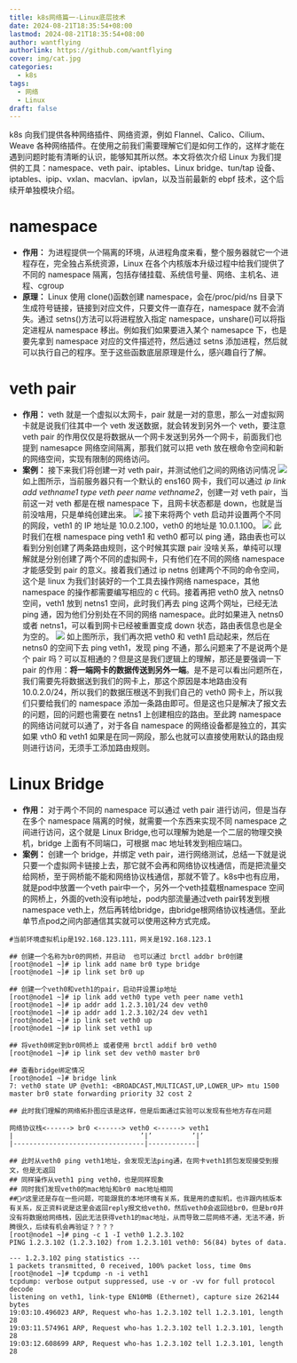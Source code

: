 ```yaml
---
title: k8s网络篇一-Linux底层技术
date: 2024-08-21T18:35:54+08:00
lastmod: 2024-08-21T18:35:54+08:00
author: wantflying
authorlink: https://github.com/wantflying
cover: img/cat.jpg
categories:
  - k8s
tags:
  - 网络
  - Linux
draft: false
---
```


k8s 向我们提供各种网络插件、网络资源，例如 Flannel、Calico、Cilium、Weave 各种网络插件。在使用之前我们需要理解它们是如何工作的，这样才能在遇到问题时能有清晰的认识，能够知其所以然。本文将依次介绍 Linux 为我们提供的工具：namespace、veth pair、iptables、Linux bridge、tun/tap 设备、iptables、ipip、vxlan、macvlan、ipvlan，以及当前最新的 ebpf 技术，这个后续开单独模块介绍。

<!--more-->

# namespace

- **作用：** 为进程提供一个隔离的环境，从进程角度来看，整个服务器就它一个进程存在，完全独占系统资源，Linux 在各个内核版本升级过程中给我们提供了不同的 namespace 隔离，包括存储挂载、系统信号量、网络、主机名、进程、cgroup
- **原理：** Linux 使用 clone()函数创建 namespace，会在/proc/pid/ns 目录下生成符号链接，链接到对应文件，只要文件一直存在，namespace 就不会消失。通过 setns()方法可以将进程放入指定 namespace，unshare()可以将指定进程从 namespace 移出。例如我们如果要进入某个 namesapce 下，也是要先拿到 namespace 对应的文件描述符，然后通过 setns 添加进程，然后就可以执行自己的程序。至于这些函数底层原理是什么，感兴趣自行了解。

# veth pair

- **作用：** veth 就是一个虚拟以太网卡，pair 就是一对的意思，那么一对虚拟网卡就是说我们往其中一个 veth 发送数据，就会转发到另外一个 veth，要注意 veth pair 的作用仅仅是将数据从一个网卡发送到另外一个网卡，前面我们也提到 namesapce 网络空间隔离，那我们就可以把 veth 放在根命令空间和新的网络空间，实现有限制的网络访问。
- **案例：** 接下来我们将创建一对 veth pair，并测试他们之间的网络访问情况
  ![](https://raw.githubusercontent.com/wantflying/blog/main/static/img/vethpair-1.png)如上图所示，当前服务器只有一个默认的 ens160 网卡，我们可以通过 _ip link add vethname1 type veth peer name vethname2_，创建一对 veth pair，当前这一对 veth 都是在根 namespace 下，且网卡状态都是 down，也就是当前没啥用，只是单纯创建出来。
  ![](https://raw.githubusercontent.com/wantflying/blog/main/static/img/vethpair-2.png)
  接下来将两个 veth 启动并设置两个不同的网段，veth1 的 IP 地址是 10.0.2.100，veth0 的地址是 10.0.1.100。
  ![](https://raw.githubusercontent.com/wantflying/blog/main/static/img/vethpair-3.png)
  此时我们在根 namespace ping veth1 和 veth0 都可以 ping 通，路由表也可以看到分别创建了两条路由规则，这个时候其实跟 pair 没啥关系，单纯可以理解就是分别创建了两个不同的虚拟网卡，只有他们在不同的网络 namespace 才能感受到 pair 的意义。接着我们通过 ip netns 创建两个不同的命令空间，这个是 linux 为我们封装好的一个工具去操作网络 namespace，其他 namespace 的操作都需要编写相应的 c 代码。接着再把 veth0 放入 netns0 空间，veth1 放到 netns1 空间，此时我们再去 ping 这两个网址，已经无法 ping 通，因为他们分别处在不同的网络 namespace。此时如果进入 netns0 或者 netns1，可以看到网卡已经被重置变成 down 状态，路由表信息也是全为空的。
  ![](https://raw.githubusercontent.com/wantflying/blog/main/static/img/vethpair-4.png)
  如上图所示，我们再次把 veth0 和 veth1 启动起来，然后在 netns0 的空间下去 ping veth1，发现 ping 不通，那么问题来了不是说两个是个 pair 吗？可以互相通的？但是这是我们逻辑上的理解，那还是要强调一下 pair 的作用：**将一端网卡的数据传送到另外一端**。是不是可以看出问题所在，我们需要先将数据送到我们的网卡上，那这个原因是本地路由没有 10.0.2.0/24，所以我们的数据压根送不到我们自己的 veth0 网卡上，所以我们只要给我们的 namespace 添加一条路由即可。但是这也只是解决了报文去的问题，回的问题也需要在 netns1 上创建相应的路由。至此跨 namespace 的网络访问就可以通了，对于各自 namespace 的网络设备都是独立的，其实如果 vth0 和 veth1 如果是在同一网段，那么也就可以直接使用默认的路由规则进行访问，无须手工添加路由规则。

# Linux Bridge

- **作用：** 对于两个不同的 namespace 可以通过 veth pair 进行访问，但是当存在多个 namespace 隔离的时候，就需要一个东西来实现不同 namespace 之间进行访问，这个就是 Linux Bridge,也可以理解为她是一个二层的物理交换机，bridge 上面有不同端口，可根据 mac 地址转发到相应端口。
- **案例：** 创建一个 bridge，并绑定 veth pair，进行网络测试，总结一下就是说只要一个虚拟网卡链接上去，那它就不会再和网络协议栈通信，而是把流量交给网桥，至于网桥能不能和网络协议栈通信，那就不管了。k8s中也有应用，就是pod中放置一个veth pair中一个，另外一个veth挂载根namespace 空间的网桥上，外面的veth没有ip地址，pod内部流量通过veth pair转发到根namespace veth上，然后再转给bridge，由bridge根网络协议栈通信。至此单节点pod之间内部通信其实就可以使用这种方式完成。

```shell
#当前环境虚拟机ip是192.168.123.111，网关是192.168.123.1

## 创建一个名称为br0的网桥，并启动  也可以通过 brctl addbr br0创建
[root@node1 ~]# ip link add name br0 type bridge
[root@node1 ~]# ip link set br0 up

## 创建一个veth0和veth1的pair，启动并设置ip地址
[root@node1 ~]# ip link add veth0 type veth peer name veth1
[root@node1 ~]# ip addr add 1.2.3.101/24 dev veth0
[root@node1 ~]# ip addr add 1.2.3.102/24 dev veth1
[root@node1 ~]# ip link set veth0 up
[root@node1 ~]# ip link set veth1 up

## 将veth0绑定到br0网桥上 或者使用 brctl addif br0 veth0
[root@node1 ~]# ip link set dev veth0 master br0

## 查看bridge绑定情况
[root@node1 ~]# bridge link
7: veth0 state UP @veth1: <BROADCAST,MULTICAST,UP,LOWER_UP> mtu 1500 master br0 state forwarding priority 32 cost 2

## 此时我们理解的网络拓扑图应该是这样，但是后面通过实验可以发现有些地方存在问题

网络协议栈<------> br0 <------> veth0 <------> veth1
|                                ’|’          ’|’
|---------------------------------|------------|

## 此时从veth0 ping veth1地址，会发现无法ping通，在网卡veth1抓包发现接受到报文，但是无返回
## 同样操作从veth1 ping veth0，也是同样现象
## 同时我们发现veth0的mac地址和br0 mac地址相同
##🙅‍♂️这里还是存在一些问题，可能跟我的本地环境有关系，我是用的虚拟机，也许跟内核版本有关系，反正资料说是这里会返回reply报文给veth0，然后veth0会返回给br0，但是br0并没有将数据给网络栈，因此无法获得veth1的mac地址，从而导致二层网络不通，无法不通，折腾很久，后续有机会再验证？？？？
[root@node1 ~]# ping -c 1 -I veth0 1.2.3.102
PING 1.2.3.102 (1.2.3.102) from 1.2.3.101 veth0: 56(84) bytes of data.

--- 1.2.3.102 ping statistics ---
1 packets transmitted, 0 received, 100% packet loss, time 0ms
[root@node1 ~]# tcpdump -n -i veth1
tcpdump: verbose output suppressed, use -v or -vv for full protocol decode
listening on veth1, link-type EN10MB (Ethernet), capture size 262144 bytes
19:03:10.496023 ARP, Request who-has 1.2.3.102 tell 1.2.3.101, length 28
19:03:11.574961 ARP, Request who-has 1.2.3.102 tell 1.2.3.101, length 28
19:03:12.608699 ARP, Request who-has 1.2.3.102 tell 1.2.3.101, length 28

```

